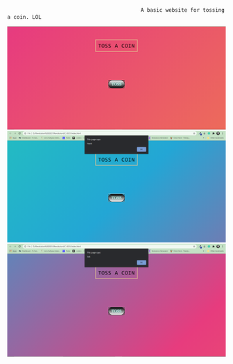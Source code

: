                                                A basic website for tossing a coin. LOL
![alt text](https://github.com/Irfan7014/RevolutionUC-2021/blob/main/Main%20Page.PNG)
![alt text](https://github.com/Irfan7014/RevolutionUC-2021/blob/main/Heads%20Output.PNG)
![alt text](https://github.com/Irfan7014/RevolutionUC-2021/blob/main/Tails%20Output.PNG)
